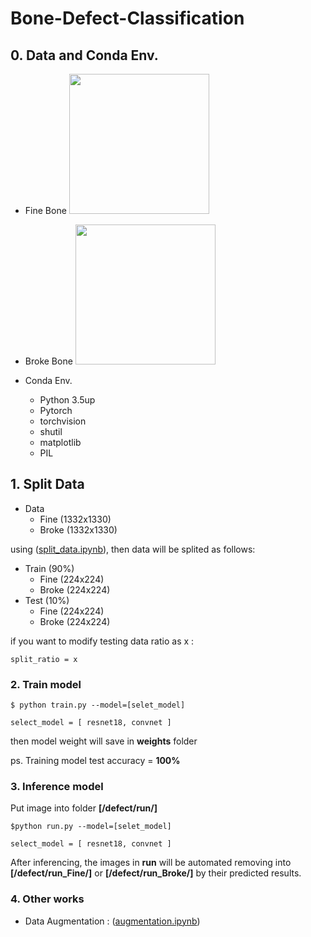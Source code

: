 # Bone-Defect-Classification

## 0. Data and Conda Env.
- Fine Bone 
<img src="defect/Train/Fine/2020-10-13_9um_50kv_Human_Femur Head_#Lo1-V&Lo2-V__rec_Tra11-10001.tif" width="224" height="224" /> <br />
- Broke Bone
<img src="defect/Train/Fine/L01-P0000.tif" width="224" height="224" /> <br />

- Conda Env.
	- Python 3.5up
	- Pytorch
	- torchvision
	- shutil
	- matplotlib
	- PIL

## 1. Split Data
- Data
	- Fine (1332x1330)
	- Broke (1332x1330)

using ([split_data.ipynb](./split_data.ipynb)), then data will be splited as follows:
- Train (90%)
	- Fine (224x224)
	- Broke (224x224)
- Test (10%)
	- Fine (224x224)
	- Broke (224x224)

if you want to modify testing data ratio as x : 
```
split_ratio = x
```

### 2. Train model 

```
$ python train.py --model=[selet_model]
```
```
select_model = [ resnet18, convnet ]
```
then model weight will save in **weights** folder <br />

ps. Training model test accuracy = **100%** 

### 3. Inference model
Put image into folder **[/defect/run/]**

```
$python run.py --model=[selet_model]
```
```
select_model = [ resnet18, convnet ]
```

After inferencing, the images in **run** will be automated removing into  **[/defect/run_Fine/]** or **[/defect/run_Broke/]** by their predicted results.

### 4. Other works
- Data Augmentation : ([augmentation.ipynb](./augmentation.ipynb))
